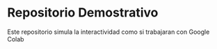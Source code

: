 # Repositorio Demostrativo
Este repositorio simula la interactividad como si trabajaran con Google Colab
##
###
####
#####
######